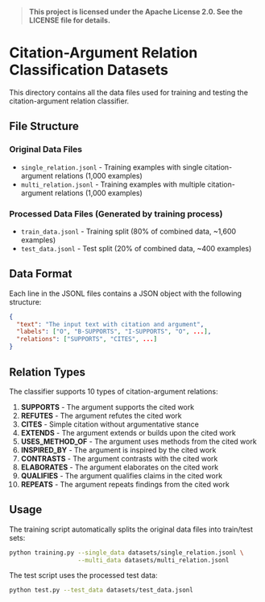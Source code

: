 > **This project is licensed under the Apache License 2.0. See the LICENSE file for details.**

# Citation-Argument Relation Classification Datasets

This directory contains all the data files used for training and testing the citation-argument relation classifier.

## File Structure

### Original Data Files
- `single_relation.jsonl` - Training examples with single citation-argument relations (1,000 examples)
- `multi_relation.jsonl` - Training examples with multiple citation-argument relations (1,000 examples)

### Processed Data Files (Generated by training process)
- `train_data.jsonl` - Training split (80% of combined data, ~1,600 examples)
- `test_data.jsonl` - Test split (20% of combined data, ~400 examples)

## Data Format

Each line in the JSONL files contains a JSON object with the following structure:

```json
{
  "text": "The input text with citation and argument",
  "labels": ["O", "B-SUPPORTS", "I-SUPPORTS", "O", ...],
  "relations": ["SUPPORTS", "CITES", ...]
}
```

## Relation Types

The classifier supports 10 types of citation-argument relations:

1. **SUPPORTS** - The argument supports the cited work
2. **REFUTES** - The argument refutes the cited work  
3. **CITES** - Simple citation without argumentative stance
4. **EXTENDS** - The argument extends or builds upon the cited work
5. **USES_METHOD_OF** - The argument uses methods from the cited work
6. **INSPIRED_BY** - The argument is inspired by the cited work
7. **CONTRASTS** - The argument contrasts with the cited work
8. **ELABORATES** - The argument elaborates on the cited work
9. **QUALIFIES** - The argument qualifies claims in the cited work
10. **REPEATS** - The argument repeats findings from the cited work

## Usage

The training script automatically splits the original data files into train/test sets:

```bash
python training.py --single_data datasets/single_relation.jsonl \
                   --multi_data datasets/multi_relation.jsonl
```

The test script uses the processed test data:

```bash
python test.py --test_data datasets/test_data.jsonl
``` 
